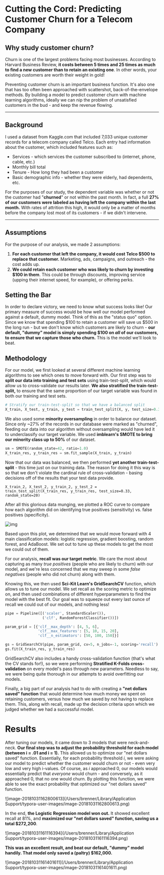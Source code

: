 # Cutting the Cord: Predicting Customer Churn for a Telecom Company

## Why study customer churn?

Churn is one of the largest problems facing most businesses. According to Harvard Business Review, **it costs between 5 times and 25 times as much to find a new customer than to retain an existing one**. In other words, your existing customers are worth their weight in gold!

Preventing customer churn is an important business function. It's also one that has too often been approached with scattershot, back-of-the-envelope methods. By building a model to predict customer churn with machine learning algorithms, ideally we can nip the problem of unsatisfied customers in the bud - and keep the revenue flowing.

****

## Background

I used a dataset from Kaggle.com that included 7,033 unique customer records for a telecom company called Telco. Each entry had information about the customer, which included features such as:

- Services - which services the customer subscribed to (internet, phone, cable, etc.)
- Monthly bill total
- Tenure - How long they had been a customer
- Basic demographic info - whether they were elderly, had dependents, etc.

For the purposes of our study, the dependent variable was whether or not the customer had "**churned**" or not within the past month. In fact, a full **27% of our customers were labeled as having left the company within the last month.** With rates of attrition this high, it would only be a matter of months before the company lost most of its customers - if we didn't intervene.

****

## Assumptions

For the purpose of our analysis, we made 2 assumptions:

1. **For each customer that left the company, it would cost Telco $500 to replace that customer.** Marketing, ads, campaigns, and outreach - the cost adds up.
2. **We could retain each customer who was likely to churn by investing $100 in them**. This could be through discounts, improving service (upping their internet speed, for example), or offering perks.

## Setting the Bar

In order to declare victory, we need to know what success looks like! Our primary measure of success would be how well our model performed against a default, dummy model. Think of this as the "status quo" option. Since we know that spending $100 to retain a customer will save us $500 in the long run -  but we don't know which customers are likely to churn - **our default, "dummy" model is simply spending $100 on *all* of our customers, to ensure that we capture those who churn.** This is the model we'll look to beat.

## Methodology

For our model, we first looked at several different machine learning algorithms to see which ones to move forward with. Our first step was to **split our data into training and test sets** using train-test-split, which would allow us to cross-validate our results later. **We also stratified the train-test-split,** to ensure that the same proportion of our target variable was found in both our training and test sets.

```python
# Stratify our train-test-split so that we have a balanced split
X_train, X_test, y_train, y_test = train_test_split(X, y, test_size=0.3, random_state=40, stratify=y)
```

We also used some **minority oversampling** in order to balance our dataset. Since only ~27% of the records in our database were marked as "churned", feeding our data into our algorithm without oversampling would have led it to underclassify our target variable. We used **imblearn's SMOTE to bring our minority class up to 50%** of our dataset.

```python
sm = SMOTE(random_state=42, ratio=1.0)
X_train_res, y_train_res = sm.fit_sample(X_train, y_train)
```

Now that our data was balanced, we then performed **yet another train-test-split** - this time just on our training data. The reason for doing it this way is so that we don't violate the cardinal rule of cross-validation - basing decisions off of the results that your test data provide.

```
X_train_2, X_test_2, y_train_2, y_test_2 = train_test_split(X_train_res, y_train_res, test_size=0.33, random_state=20)
```

After all this glorious data munging, we plotted a ROC curve to compare how each algorithm did on identifying true positives (sensitivity) vs. false positives (specificity).

![img](https://lh3.googleusercontent.com/FPz8eqS9EMUDK8LVIeBe3B2wjhltTe0H69ISYakpJoWSaRq9WLX6Y0ixQK6AwFwDYhA6MoG6CPsfvqcrTPb1bFGva6CBzfD1ZaOKLDN83XJc_2LNmJ3yWi40nnZDCTz5417NmQAyhlo)

Based upon this plot, we determined that we would move forward with 4 main classification models: logistic regression, gradient boosting, random forest, and AdaBoost. We set out to tune up these models to get the most we could out of them.

For our analysis, **recall was our target metric**. We care the most about capturing as many *true positives* (people who are likely to churn) with our model, and we're less concerned that we may sweep in some *false negatives* (people who did not churn) along with them.

Knowing this, we then used **Sci-Kit Learn's GridSearchCV** function, which allows us to tune our model. We set recall as the scoring metric to optimize on, and then used combinations of different hyperparameters to find the model with the best fit. Our goal was to squeeze out every last ounce of recall we could out of our models, and nothing less!

```python
pipe = Pipeline([('scaler', StandardScaler()),
                 ('clf', RandomForestClassifier())])

param_grid = [{'clf__max_depth': [4, 5, 6],
               'clf__max_features': [5, 10, 15, 20],
               'clf__n_estimators': [50, 100, 150]}]

gs = GridSearchCV(pipe, param_grid, cv=5, n_jobs=-1, scoring='recall')
gs.fit(X_train_res, y_train_res)
```

GridSearchCV also includes a handy cross-validation function (that's what the CV stands for!), so we were performing **Stratified K-Folds cross-validation** on every model's pass through new parameters. Needless to say, we were being quite thorough in our attempts to avoid overfitting our models.

Finally, a big part of our analysis had to do with creating a **"net dollars saved" function** that would determine how much money we spent on retaining customers, versus how much we saved by not having to replace them. This, along with recall, made up the decision criteria upon which we judged whether we had a successful model.

# Results

After tuning our models, it came down to 3 models that were neck-and-neck. **Our final step was to adjust the probability threshold for each model (between i = .01 and i = 1).** This allowed us to optimize our "net dollars saved" function. Essentially, for each probability threshold *i*, we were asking our model to predict whether the customer would churn or not - even very low and very high i-values. Of course, as *i* approached 0, our models would essentially predict that *everyone* would churn - and conversely, as it approached 0, that no one would churn. By plotting this function, we were able to see the exact probability that optimized our "net dollars saved" function.

![image-20181031162800613](/Users/brenner/Library/Application Support/typora-user-images/image-20181031162800613.png)

In the end, **the Logistic Regression model won out.** It showed excellent recall at 81%, and **maximized our "net dollars saved" function, saving us a total $272,200**.

![image-20181031161116394](/Users/brenner/Library/Application Support/typora-user-images/image-20181031161116394.png)

**This was an excellent result, and beat our default, "dummy" model handily. That model only saved a (paltry) $162,000.**

![image-20181031161401611](/Users/brenner/Library/Application Support/typora-user-images/image-20181031161401611.png)

